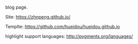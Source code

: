 ﻿blog page.

Site: https://zhnpeng.github.io/

Templte: https://github.com/hueidou/hueidou.github.io

highlight support languages: http://pygments.org/languages/
